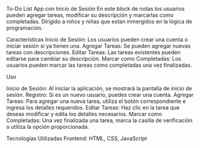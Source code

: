 To-Do List App con Inicio de Sesión
En este block de notas los usuarios pueden agregar tareas, modificar su descripción y marcarlas como completadas. Dirigido a niños y niñas que estan inmergidos en la lógica de programación.

Características
Inicio de Sesión: Los usuarios pueden crear una cuenta o iniciar sesión si ya tienen una.
Agregar Tareas: Se pueden agregar nuevas tareas con descripciones.
Editar Tareas: Las tareas existentes pueden editarse para cambiar su descripción.
Marcar como Completadas: Los usuarios pueden marcar las tareas como completadas una vez finalizadas.

Uso

Inicio de Sesión: Al iniciar la aplicación, se mostrará la pantalla de inicio de sesión.
Registro: Si es un nuevo usuario, puedes crear una cuenta.
Agregar Tareas: Para agregar una nueva tarea, utiliza el botón correspondiente e ingresa los detalles requeridos.
Editar Tareas: Haz clic en la tarea que deseas modificar y edita los detalles necesarios.
Marcar como Completadas: Una vez finalizada una tarea, marca la casilla de verificación o utiliza la opción proporcionada.

Tecnologías Utilizadas
Frontend: HTML, CSS, JavaScript
